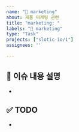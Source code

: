 ```yaml
---
name: "💌 marketing"
about: 제품 마케팅 관련
title: "marketing: "
labels: "💌 marketing"
type: "Task"
projects: ["slotic-io/1"]
assignees: ''

---
```


## 📌 이슈 내용 설명
-

## ✅ TODO
-
